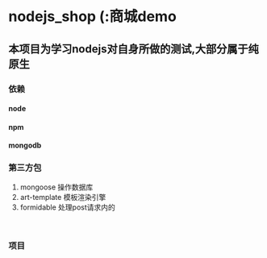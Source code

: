 # nodejs_shop (:商城demo

## 本项目为学习nodejs对自身所做的测试,大部分属于纯原生

### 依赖

#### node
#### npm


#### 	mongodb

### 第三方包

1. mongoose      操作数据库
2. art-template   模板渲染引擎
3. formidable      处理post请求内的

​	

### 项目

